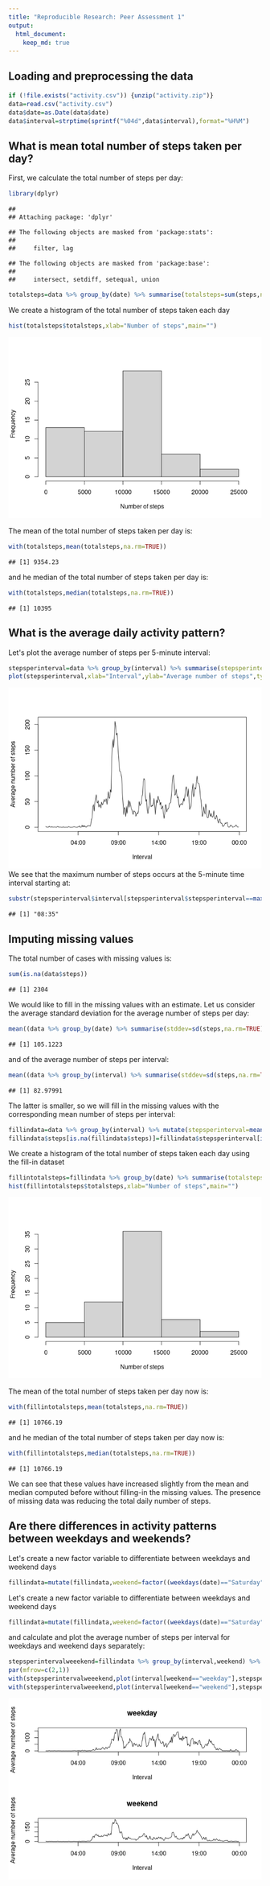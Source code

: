 ```yaml
---
title: "Reproducible Research: Peer Assessment 1"
output: 
  html_document:
    keep_md: true
---
```



## Loading and preprocessing the data

```r
if (!file.exists("activity.csv")) {unzip("activity.zip")}
data=read.csv("activity.csv")
data$date=as.Date(data$date)
data$interval=strptime(sprintf("%04d",data$interval),format="%H%M")
```

## What is mean total number of steps taken per day?
First, we calculate the total number of steps per day:

```r
library(dplyr)
```

```
## 
## Attaching package: 'dplyr'
```

```
## The following objects are masked from 'package:stats':
## 
##     filter, lag
```

```
## The following objects are masked from 'package:base':
## 
##     intersect, setdiff, setequal, union
```

```r
totalsteps=data %>% group_by(date) %>% summarise(totalsteps=sum(steps,na.rm=TRUE),.groups='drop')
```

We create a histogram of the total number of steps taken each day

```r
hist(totalsteps$totalsteps,xlab="Number of steps",main="")
```

![](PA1_template_files/figure-html/unnamed-chunk-3-1.png)<!-- -->

The mean of the total number of steps taken per day is:

```r
with(totalsteps,mean(totalsteps,na.rm=TRUE))
```

```
## [1] 9354.23
```
and he median of the total number of steps taken per day is:

```r
with(totalsteps,median(totalsteps,na.rm=TRUE))
```

```
## [1] 10395
```

## What is the average daily activity pattern?
Let's plot the average number of steps per 5-minute interval:

```r
stepsperinterval=data %>% group_by(interval) %>% summarise(stepsperinterval=mean(steps,na.rm=TRUE),.groups='drop')
plot(stepsperinterval,xlab="Interval",ylab="Average number of steps",type="l")
```

![](PA1_template_files/figure-html/unnamed-chunk-6-1.png)<!-- -->
We see that the maximum number of steps occurs at the 5-minute time interval starting at:

```r
substr(stepsperinterval$interval[stepsperinterval$stepsperinterval==max(stepsperinterval$stepsperinterval)],12,16)
```

```
## [1] "08:35"
```

## Imputing missing values
The total number of cases with missing values is:

```r
sum(is.na(data$steps))
```

```
## [1] 2304
```
We would like to fill in the missing values with an estimate. Let us consider the average standard deviation for the average number of steps per day:

```r
mean((data %>% group_by(date) %>% summarise(stddev=sd(steps,na.rm=TRUE),.groups='drop'))$stddev,na.rm=TRUE)
```

```
## [1] 105.1223
```
and of the average number of steps per interval:

```r
mean((data %>% group_by(interval) %>% summarise(stddev=sd(steps,na.rm=TRUE),.groups='drop'))$stddev,na.rm=TRUE)
```

```
## [1] 82.97991
```
The latter is smaller, so we will fill in the missing values with the corresponding mean number of steps per interval:

```r
fillindata=data %>% group_by(interval) %>% mutate(stepsperinterval=mean(steps,na.rm=TRUE))
fillindata$steps[is.na(fillindata$steps)]=fillindata$stepsperinterval[is.na(fillindata$steps)]
```
We create a histogram of the total number of steps taken each day using the fill-in dataset

```r
fillintotalsteps=fillindata %>% group_by(date) %>% summarise(totalsteps=sum(steps,na.rm=TRUE),.groups='drop')
hist(fillintotalsteps$totalsteps,xlab="Number of steps",main="")
```

![](PA1_template_files/figure-html/unnamed-chunk-12-1.png)<!-- -->

The mean of the total number of steps taken per day now is:

```r
with(fillintotalsteps,mean(totalsteps,na.rm=TRUE))
```

```
## [1] 10766.19
```
and he median of the total number of steps taken per day now is:

```r
with(fillintotalsteps,median(totalsteps,na.rm=TRUE))
```

```
## [1] 10766.19
```
We can see that these values have increased slightly from the mean and median computed before without filling-in the missing values. The presence of missing data was reducing the total daily number of steps.

## Are there differences in activity patterns between weekdays and weekends?
Let's create a new factor variable to differentiate between weekdays and weekend days

```r
fillindata=mutate(fillindata,weekend=factor((weekdays(date)=="Saturday"|weekdays(date)=="Sunday"),labels=c("weekend","weekday")))
```

Let's create a new factor variable to differentiate between weekdays and weekend days

```r
fillindata=mutate(fillindata,weekend=factor((weekdays(date)=="Saturday"|weekdays(date)=="Sunday"),labels=c("weekend","weekday")))
```
and calculate and plot the average number of steps per interval for weekdays and weekend days separately:

```r
stepsperintervalweeekend=fillindata %>% group_by(interval,weekend) %>% summarise(stepsperinterval=mean(steps,na.rm=TRUE),.groups='drop')
par(mfrow=c(2,1))
with(stepsperintervalweeekend,plot(interval[weekend=="weekday"],stepsperinterval[weekend=="weekday"],type="l",xlab="Interval",ylab="Average number of steps",main="weekday"))
with(stepsperintervalweeekend,plot(interval[weekend=="weekend"],stepsperinterval[weekend=="weekend"],type="l",xlab="Interval",ylab="Average number of steps",main="weekend"))
```

![](PA1_template_files/figure-html/unnamed-chunk-17-1.png)<!-- -->

